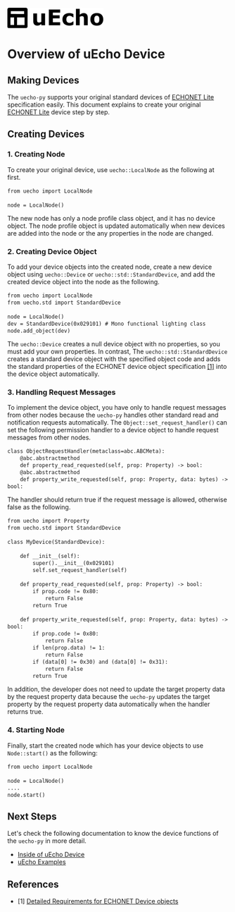 ![logo](img/logo.png)

# Overview of uEcho Device

## Making Devices

The `uecho-py` supports your original standard devices of [ECHONET Lite][enet] specification easily. This document explains to create your original  [ECHONET Lite][enet] device step by step.

## Creating Devices

### 1. Creating Node

To create your original device, use `uecho::LocalNode` as the following at first.


```
from uecho import LocalNode

node = LocalNode()
```

The new node has only a node profile class object, and it has no device object. The node profile object is updated automatically when new devices are added into the node or the any properties in the node are changed.

### 2. Creating Device Object

To add your device objects into the created node, create a new device object using `uecho::Device` or `uecho::std::StandardDevice`, and add the created device object into the node as the following.

```
from uecho import LocalNode
from uecho.std import StandardDevice

node = LocalNode()
dev = StandardDevice(0x029101) # Mono functional lighting class
node.add_object(dev)
```

The `uecho::Device` creates a null device object with no properties, so you must add your own properties. In contrast, The `uecho::std::StandardDevice` creates a standard device object with the specified object code and adds the standard properties of the ECHONET device object specification [\[1\]][enet-spec] into the device object automatically.

### 3. Handling Request Messages 

To implement the device object, you have only to handle request messages from other nodes because the `uecho-py` handles other standard read and notification requests automatically.  The `Object::set_request_handler()` can set the following permission handler to a device object to handle request messages from other nodes. 

```
class ObjectRequestHandler(metaclass=abc.ABCMeta):
    @abc.abstractmethod
    def property_read_requested(self, prop: Property) -> bool:
    @abc.abstractmethod
    def property_write_requested(self, prop: Property, data: bytes) -> bool:
```

The handler should return true if the request message is allowed, otherwise false as the following.

```
from uecho import Property
from uecho.std import StandardDevice

class MyDevice(StandardDevice):

    def __init__(self):
        super().__init__(0x029101)
        self.set_request_handler(self)

    def property_read_requested(self, prop: Property) -> bool:
        if prop.code != 0x80:
            return False
        return True

    def property_write_requested(self, prop: Property, data: bytes) -> bool:
        if prop.code != 0x80:
            return False
        if len(prop.data) != 1:
            return False
        if (data[0] != 0x30) and (data[0] != 0x31):
            return False
        return True
```

 In addition, the developer does not need to update the target property data by the request property data because the `uecho-py` updates the target property by the request property data automatically when the handler returns true.

### 4. Starting Node

Finally, start the created node which has your device objects to use `Node::start()` as the following:

```
from uecho import LocalNode

node = LocalNode()
....
node.start()
```

## Next Steps

Let's check the following documentation to know the device functions of the `uecho-py` in more detail.

- [Inside of uEcho Device](./device_inside.md)
- [uEcho Examples](./examples.md)

## References

- \[1\] [Detailed Requirements for ECHONET Device objects][enet-spec]

[enet]:http://echonet.jp/english/
[enet-spec]:http://www.echonet.gr.jp/english/spec/index.htm
